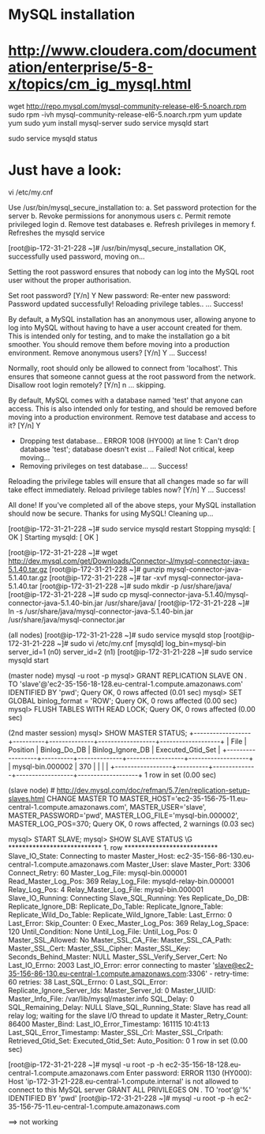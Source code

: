 # MySQL installation
# http://www.cloudera.com/documentation/enterprise/5-8-x/topics/cm_ig_mysql.html 

wget http://repo.mysql.com/mysql-community-release-el6-5.noarch.rpm
sudo rpm -ivh mysql-community-release-el6-5.noarch.rpm
yum update yum
sudo yum install mysql-server
sudo service mysqld start

sudo service mysqld status

# Just have a look:
vi /etc/my.cnf

Use /usr/bin/mysql_secure_installation to:
a. Set password protection for the server
b. Revoke permissions for anonymous users
c. Permit remote privileged login
d. Remove test databases
e. Refresh privileges in memory
f. Refreshes the mysqld service

[root@ip-172-31-21-228 ~]# /usr/bin/mysql_secure_installation
OK, successfully used password, moving on...

Setting the root password ensures that nobody can log into the MySQL
root user without the proper authorisation.

Set root password? [Y/n] Y
New password:
Re-enter new password:
Password updated successfully!
Reloading privilege tables..
 ... Success!

By default, a MySQL installation has an anonymous user, allowing anyone
to log into MySQL without having to have a user account created for
them.  This is intended only for testing, and to make the installation
go a bit smoother.  You should remove them before moving into a
production environment.
Remove anonymous users? [Y/n] Y
 ... Success!

Normally, root should only be allowed to connect from 'localhost'.  This
ensures that someone cannot guess at the root password from the network.
Disallow root login remotely? [Y/n] n
 ... skipping.

By default, MySQL comes with a database named 'test' that anyone can
access.  This is also intended only for testing, and should be removed
before moving into a production environment.
Remove test database and access to it? [Y/n] Y
 - Dropping test database...
ERROR 1008 (HY000) at line 1: Can't drop database 'test'; database doesn't exist
 ... Failed!  Not critical, keep moving...
 - Removing privileges on test database...
 ... Success!

Reloading the privilege tables will ensure that all changes made so far
will take effect immediately.
Reload privilege tables now? [Y/n] Y
 ... Success!

All done!  If you've completed all of the above steps, your MySQL
installation should now be secure.
Thanks for using MySQL!
Cleaning up...

[root@ip-172-31-21-228 ~]# sudo service mysqld restart
Stopping mysqld:                                           [  OK  ]
Starting mysqld:                                           [  OK  ]

[root@ip-172-31-21-228 ~]# wget http://dev.mysql.com/get/Downloads/Connector-J/mysql-connector-java-5.1.40.tar.gz
[root@ip-172-31-21-228 ~]# gunzip mysql-connector-java-5.1.40.tar.gz
[root@ip-172-31-21-228 ~]# tar -xvf mysql-connector-java-5.1.40.tar
[root@ip-172-31-21-228 ~]# sudo mkdir -p /usr/share/java/
[root@ip-172-31-21-228 ~]# sudo cp mysql-connector-java-5.1.40/mysql-connector-java-5.1.40-bin.jar /usr/share/java/
[root@ip-172-31-21-228 ~]# ln -s /usr/share/java/mysql-connector-java-5.1.40-bin.jar /usr/share/java/mysql-connector.jar
 
(all nodes) 
[root@ip-172-31-21-228 ~]# sudo service mysqld stop
[root@ip-172-31-21-228 ~]# sudo vi /etc/my.cnf
[mysqld]
log_bin=mysql-bin
server_id=1 (n0)
server_id=2 (n1)
[root@ip-172-31-21-228 ~]# sudo service mysqld start

(master node) 
mysql -u root -p
mysql> GRANT REPLICATION SLAVE ON *.* TO 'slave'@'ec2-35-156-18-128.eu-central-1.compute.amazonaws.com' IDENTIFIED BY 'pwd';
Query OK, 0 rows affected (0.01 sec)
mysql>  SET GLOBAL binlog_format = 'ROW';
Query OK, 0 rows affected (0.00 sec)
mysql> FLUSH TABLES WITH READ LOCK;
Query OK, 0 rows affected (0.00 sec)

(2nd master session)
mysql> SHOW MASTER STATUS;
+------------------+----------+--------------+------------------+-------------------+
| File             | Position | Binlog_Do_DB | Binlog_Ignore_DB | Executed_Gtid_Set |
+------------------+----------+--------------+------------------+-------------------+
| mysql-bin.000002 |      370 |              |                  |                   |
+------------------+----------+--------------+------------------+-------------------+
1 row in set (0.00 sec)

(slave node) # http://dev.mysql.com/doc/refman/5.7/en/replication-setup-slaves.html
CHANGE MASTER TO MASTER_HOST='ec2-35-156-75-11.eu-central-1.compute.amazonaws.com', MASTER_USER='slave', MASTER_PASSWORD='pwd', 
MASTER_LOG_FILE='mysql-bin.000002', MASTER_LOG_POS=370;
Query OK, 0 rows affected, 2 warnings (0.03 sec)

mysql> START SLAVE;
mysql> SHOW SLAVE STATUS \G
*************************** 1. row ***************************
               Slave_IO_State: Connecting to master
                  Master_Host: ec2-35-156-86-130.eu-central-1.compute.amazonaws.com
                  Master_User: slave
                  Master_Port: 3306
                Connect_Retry: 60
              Master_Log_File: mysql-bin.000001
          Read_Master_Log_Pos: 369
               Relay_Log_File: mysqld-relay-bin.000001
                Relay_Log_Pos: 4
        Relay_Master_Log_File: mysql-bin.000001
             Slave_IO_Running: Connecting
            Slave_SQL_Running: Yes
              Replicate_Do_DB:
          Replicate_Ignore_DB:
           Replicate_Do_Table:
       Replicate_Ignore_Table:
      Replicate_Wild_Do_Table:
  Replicate_Wild_Ignore_Table:
                   Last_Errno: 0
                   Last_Error:
                 Skip_Counter: 0
          Exec_Master_Log_Pos: 369
              Relay_Log_Space: 120
              Until_Condition: None
               Until_Log_File:
                Until_Log_Pos: 0
           Master_SSL_Allowed: No
           Master_SSL_CA_File:
           Master_SSL_CA_Path:
              Master_SSL_Cert:
            Master_SSL_Cipher:
               Master_SSL_Key:
        Seconds_Behind_Master: NULL
Master_SSL_Verify_Server_Cert: No
                Last_IO_Errno: 2003
                Last_IO_Error: error connecting to master 'slave@ec2-35-156-86-130.eu-central-1.compute.amazonaws.com:3306' - retry-time: 60  retries: 38
               Last_SQL_Errno: 0
               Last_SQL_Error:
  Replicate_Ignore_Server_Ids:
             Master_Server_Id: 0
                  Master_UUID:
             Master_Info_File: /var/lib/mysql/master.info
                    SQL_Delay: 0
          SQL_Remaining_Delay: NULL
      Slave_SQL_Running_State: Slave has read all relay log; waiting for the slave I/O thread to update it
           Master_Retry_Count: 86400
                  Master_Bind:
      Last_IO_Error_Timestamp: 161115 10:41:13
     Last_SQL_Error_Timestamp:
               Master_SSL_Crl:
           Master_SSL_Crlpath:
           Retrieved_Gtid_Set:
            Executed_Gtid_Set:
                Auto_Position: 0
1 row in set (0.00 sec)


[root@ip-172-31-21-228 ~]# mysql -u root -p -h ec2-35-156-18-128.eu-central-1.compute.amazonaws.com
Enter password:
ERROR 1130 (HY000): Host 'ip-172-31-21-228.eu-central-1.compute.internal' is not allowed to connect to this MySQL server
GRANT ALL PRIVILEGES ON *.* TO 'root'@'%' IDENTIFIED BY 'pwd'
[root@ip-172-31-21-228 ~]# mysql -u root -p -h ec2-35-156-75-11.eu-central-1.compute.amazonaws.com  

==> not working